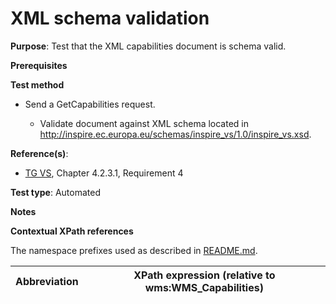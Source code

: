 
# XML schema validation

**Purpose**: Test that the XML capabilities document is schema valid.

**Prerequisites**

**Test method**
* Send a GetCapabilities request.

    * Validate document against XML schema located in http://inspire.ec.europa.eu/schemas/inspire_vs/1.0/inspire_vs.xsd.

**Reference(s)**:
* [TG VS](./README.md#ref_TG_VS), Chapter 4.2.3.1, Requirement 4

**Test type**: Automated

**Notes**

**Contextual XPath references**

The namespace prefixes used as described in [README.md](./README.md#namespaces).

Abbreviation                                               |  XPath expression (relative to wms:WMS_Capabilities)
---------------------------------------------------------- | -------------------------------------------------------------------------
